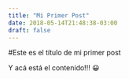 ```yaml
---
title: "Mi Primer Post"
date: 2018-05-14T21:48:38-03:00
draft: false
---
```


#Este es el título de mi primer post

Y acá está el contenido!!! 😀
